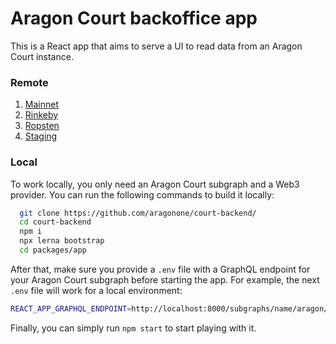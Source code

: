 # Aragon Court backoffice app

This is a React app that aims to serve a UI to read data from an Aragon Court instance.

### Remote

1. [Mainnet](https://aragon-court.firebaseapp.com/)
2. [Rinkeby](https://aragon-court-rinkeby.firebaseapp.com/)
3. [Ropsten](https://aragon-court-ropsten.firebaseapp.com/)
4. [Staging](https://aragon-court-staging.firebaseapp.com/)

### Local

To work locally, you only need an Aragon Court subgraph and a Web3 provider. 
You can run the following commands to build it locally:

```bash
  git clone https://github.com/aragonone/court-backend/
  cd court-backend
  npm i
  npx lerna bootstrap
  cd packages/app
```
 
After that, make sure you provide a `.env` file with a GraphQL endpoint for your Aragon Court subgraph before starting the app.
For example, the next `.env` file will work for a local environment:

```bash
REACT_APP_GRAPHQL_ENDPOINT=http://localhost:8000/subgraphs/name/aragon/aragon-court-rpc
```

Finally, you can simply run `npm start` to start playing with it.
